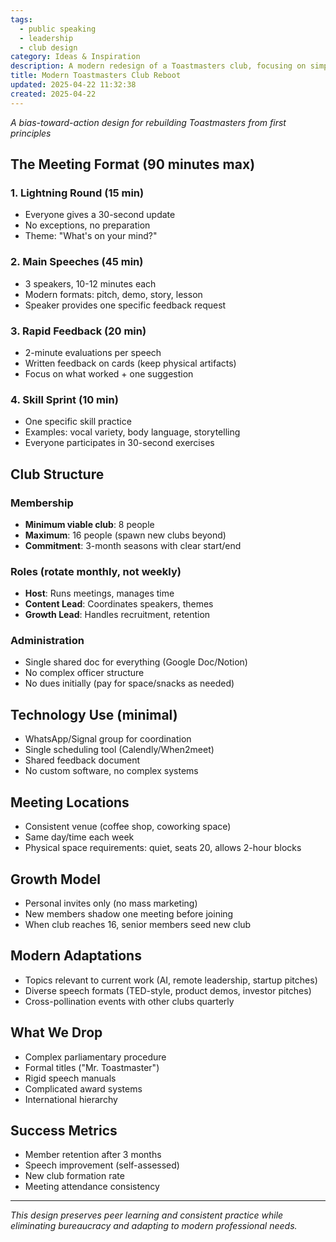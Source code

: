 ```yaml
---
tags:
  - public speaking
  - leadership
  - club design
category: Ideas & Inspiration
description: A modern redesign of a Toastmasters club, focusing on simplified operations and modern adaptations for effective public speaking practice. The format emphasizes rapid feedback, diverse speech styles, and minimal administrative burden, fostering growth and consistent skill improvement.
title: Modern Toastmasters Club Reboot
updated: 2025-04-22 11:32:38
created: 2025-04-22
---
```


*A bias-toward-action design for rebuilding Toastmasters from first principles*

## The Meeting Format (90 minutes max)

### 1. Lightning Round (15 min)
- Everyone gives a 30-second update
- No exceptions, no preparation
- Theme: "What's on your mind?"

### 2. Main Speeches (45 min)
- 3 speakers, 10-12 minutes each
- Modern formats: pitch, demo, story, lesson
- Speaker provides one specific feedback request

### 3. Rapid Feedback (20 min)
- 2-minute evaluations per speech
- Written feedback on cards (keep physical artifacts)
- Focus on what worked + one suggestion

### 4. Skill Sprint (10 min)
- One specific skill practice
- Examples: vocal variety, body language, storytelling
- Everyone participates in 30-second exercises

## Club Structure

### Membership
- **Minimum viable club**: 8 people
- **Maximum**: 16 people (spawn new clubs beyond)
- **Commitment**: 3-month seasons with clear start/end

### Roles (rotate monthly, not weekly)
- **Host**: Runs meetings, manages time
- **Content Lead**: Coordinates speakers, themes
- **Growth Lead**: Handles recruitment, retention

### Administration
- Single shared doc for everything (Google Doc/Notion)
- No complex officer structure
- No dues initially (pay for space/snacks as needed)

## Technology Use (minimal)
- WhatsApp/Signal group for coordination
- Single scheduling tool (Calendly/When2meet)
- Shared feedback document
- No custom software, no complex systems

## Meeting Locations
- Consistent venue (coffee shop, coworking space)
- Same day/time each week
- Physical space requirements: quiet, seats 20, allows 2-hour blocks

## Growth Model
- Personal invites only (no mass marketing)
- New members shadow one meeting before joining
- When club reaches 16, senior members seed new club

## Modern Adaptations
- Topics relevant to current work (AI, remote leadership, startup pitches)
- Diverse speech formats (TED-style, product demos, investor pitches)
- Cross-pollination events with other clubs quarterly

## What We Drop
- Complex parliamentary procedure
- Formal titles ("Mr. Toastmaster")
- Rigid speech manuals
- Complicated award systems
- International hierarchy

## Success Metrics
- Member retention after 3 months
- Speech improvement (self-assessed)
- New club formation rate
- Meeting attendance consistency

---

*This design preserves peer learning and consistent practice while eliminating bureaucracy and adapting to modern professional needs.*